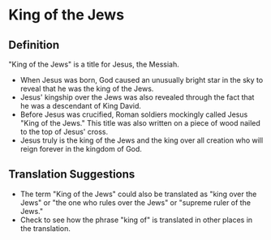 # King of the Jews

## Definition

"King of the Jews" is a title for Jesus, the Messiah.

* When Jesus was born, God caused an unusually bright star in the sky to reveal that he was the king of the Jews.
* Jesus' kingship over the Jews was also revealed through the fact that he was a descendant of King David.
* Before Jesus was crucified, Roman soldiers mockingly called Jesus "King of the Jews." This title was also written on a piece of wood nailed to the top of Jesus' cross.
* Jesus truly is the king of the Jews and the king over all creation who will reign forever in the kingdom of God.


## Translation Suggestions



* The term "King of the Jews" could also be translated as "king over the Jews" or "the one who rules over the Jews" or "supreme ruler of the Jews."
* Check to see how the phrase "king of" is translated in other places in the translation.